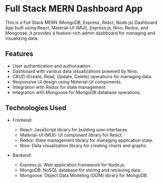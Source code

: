 # Full Stack MERN Dashboard App


This is a Full Stack MERN (MongoDB, Express, React, Node.js) Dashboard App built using React, Material-UI (MUI), Express.js, Nivo, Redux, and Mongoose. It provides a feature-rich admin dashboard for managing and visualizing data.

## Features

- User authentication and authorization.
- Dashboard with various data visualizations powered by Nivo.
- CRUD (Create, Read, Update, Delete) operations for managing data.
- Responsive UI design using Material-UI components.
- Integration with Redux for state management.
- Integration with Mongoose for MongoDB database operations.


## Technologies Used

- Frontend:
  - React: JavaScript library for building user interfaces.
  - Material-UI (MUI): UI component library for React.
  - Redux: State management library for managing application state.
  - Nivo: Data visualization library for creating charts and graphs.

- Backend:
  - Express.js: Web application framework for Node.js.
  - MongoDB: NoSQL database for storing and retrieving data.
  - Mongoose: Object Data Modeling (ODM) library for MongoDB.
